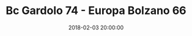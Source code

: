 ---
title: Bc Gardolo 74 - Europa Bolzano 66
date: 2018-02-03 20:00:00
squadra-a: Bc Gardolo
punteggio-a: 66
squadra-b: Europa Bolzano
punteggio-b: 74
partite/squadra: serie-d-17-18
luogo: Centro Sportivo Trento Nord
categoria: serie d
---